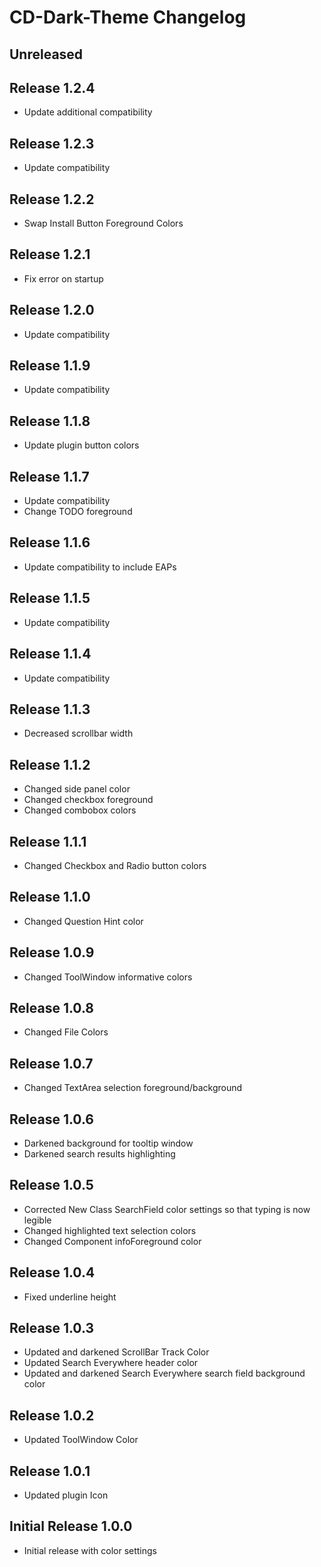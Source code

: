 <!-- Keep a Changelog guide -> https://keepachangelog.com -->

# CD-Dark-Theme Changelog

## Unreleased

## Release 1.2.4
- Update additional compatibility

## Release 1.2.3
- Update compatibility

## Release 1.2.2
- Swap Install Button Foreground Colors

## Release 1.2.1
- Fix error on startup

## Release 1.2.0
- Update compatibility

## Release 1.1.9
- Update compatibility

## Release 1.1.8
- Update plugin button colors

## Release 1.1.7
- Update compatibility <br/>
- Change TODO foreground

## Release 1.1.6
- Update compatibility to include EAPs

## Release 1.1.5
- Update compatibility

## Release 1.1.4
- Update compatibility

## Release 1.1.3
- Decreased scrollbar width

## Release 1.1.2
- Changed side panel color  <br/>
- Changed checkbox foreground  <br/>
- Changed combobox colors

## Release 1.1.1
- Changed Checkbox and Radio button colors

## Release 1.1.0
- Changed Question Hint color

## Release 1.0.9
- Changed ToolWindow informative colors

## Release 1.0.8
- Changed File Colors

## Release 1.0.7
- Changed TextArea selection foreground/background

## Release 1.0.6
- Darkened background for tooltip window  <br/>
- Darkened search results highlighting

## Release 1.0.5
- Corrected New Class SearchField color settings so that typing is now legible  <br/>
- Changed highlighted text selection colors  <br/>
- Changed Component infoForeground color  <br/>

## Release 1.0.4
- Fixed underline height

## Release 1.0.3
- Updated and darkened ScrollBar Track Color   <br/>
- Updated Search Everywhere header color  <br/>
- Updated and darkened Search Everywhere search field background color

## Release 1.0.2
- Updated ToolWindow Color

## Release 1.0.1
- Updated plugin Icon

## Initial Release 1.0.0
- Initial release with color settings
